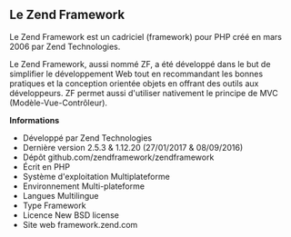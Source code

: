 ## Le Zend Framework

Le Zend Framework est un cadriciel (framework) pour PHP créé en mars 2006 par Zend Technologies.

Le Zend Framework, aussi nommé ZF, a été développé dans le but de simplifier le développement Web tout en recommandant les bonnes pratiques et la conception orientée objets en offrant des outils aux développeurs. ZF permet aussi d'utiliser nativement le principe de MVC (Modèle-Vue-Contrôleur).

**Informations**

 - Développé par	Zend Technologies
 - Dernière version	2.5.3 & 1.12.20 (27/01/2017 & 08/09/2016)
 - Dépôt	github.com/zendframework/zendframework
 - Écrit en	PHP
 - Système d'exploitation	Multiplateforme
 - Environnement	Multi-plateforme
 - Langues	Multilingue
 - Type	Framework
 - Licence	New BSD license
 - Site web	framework.zend.com
